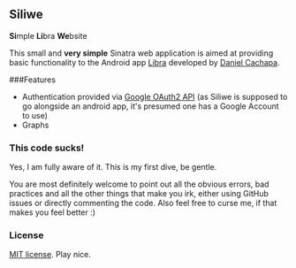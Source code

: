 ## Siliwe
**Si**mple **Li**bra **We**bsite

This small and **very simple** Sinatra web application is aimed at providing basic functionality to the Android app [Libra](https://play.google.com/store/apps/details?id=net.cachapa.libra) developed by [Daniel Cachapa](http://cachapa.net/).

###Features
* Authentication provided via [Google OAuth2 API](https://developers.google.com/accounts/docs/OAuth2) (as Siliwe is supposed to go alongside an android app, it's presumed one has a Google Account to use)
* Graphs

### This code sucks!
Yes, I am fully aware of it. This is my first dive, be gentle.

You are most definitely welcome to point out all the obvious errors, bad practices and all the other things that make you irk, either using GitHub issues or directly commenting the code. Also feel free to curse me, if that makes you feel better :)

### License
[MIT license](LICENSE). Play nice.